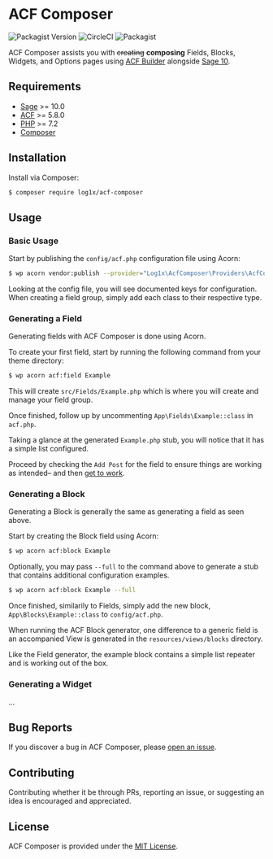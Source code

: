 # ACF Composer

![Packagist Version](https://img.shields.io/packagist/v/log1x/acf-composer.svg?style=flat-square)
![CircleCI](https://img.shields.io/circleci/build/gh/Log1x/acf-composer.svg?style=flat-square)
![Packagist](https://img.shields.io/packagist/dt/log1x/acf-composer.svg?style=flat-square)

ACF Composer assists you with ~~creating~~ **composing** Fields, Blocks, Widgets, and Options pages using [ACF Builder](https://github.com/stoutlogic/acf-builder) alongside [Sage 10](https://github.com/roots/sage).

## Requirements

- [Sage](https://github.com/roots/sage) >= 10.0
- [ACF](https://www.advancedcustomfields.com/) >= 5.8.0
- [PHP](https://secure.php.net/manual/en/install.php) >= 7.2
- [Composer](https://getcomposer.org/download/)

## Installation

Install via Composer:

```bash
$ composer require log1x/acf-composer
```

## Usage

### Basic Usage

Start by publishing the `config/acf.php` configuration file using Acorn:

```bash
$ wp acorn vendor:publish --provider="Log1x\AcfComposer\Providers\AcfComposerServiceProvider"
```

Looking at the config file, you will see documented keys for configuration. When creating a field group, simply add each class to their respective type.

### Generating a Field

Generating fields with ACF Composer is done using Acorn.

To create your first field, start by running the following command from your theme directory:

```bash
$ wp acorn acf:field Example
```

This will create `src/Fields/Example.php` which is where you will create and manage your field group.

Once finished, follow up by uncommenting `App\Fields\Example::class` in `acf.php`.

Taking a glance at the generated `Example.php` stub, you will notice that it has a simple list configured.

Proceed by checking the `Add Post` for the field to ensure things are working as intended– and then [get to work](https://github.com/Log1x/acf-builder-cheatsheet).

### Generating a Block

Generating a Block is generally the same as generating a field as seen above.

Start by creating the Block field using Acorn:

```bash
$ wp acorn acf:block Example
```

Optionally, you may pass `--full` to the command above to generate a stub that contains additional configuration examples.

```bash
$ wp acorn acf:block Example --full
```

Once finished, similarily to Fields, simply add the new block, `App\Blocks\Example::class` to `config/acf.php`.

When running the ACF Block generator, one difference to a generic field is an accompanied View is generated in the `resources/views/blocks` directory.

Like the Field generator, the example block contains a simple list repeater and is working out of the box.

### Generating a Widget

...

## Bug Reports

If you discover a bug in ACF Composer, please [open an issue](https://github.com/log1x/acf-composer/issues).

## Contributing

Contributing whether it be through PRs, reporting an issue, or suggesting an idea is encouraged and appreciated.

## License

ACF Composer is provided under the [MIT License](https://github.com/log1x/acf-composer/blob/master/LICENSE.md).
